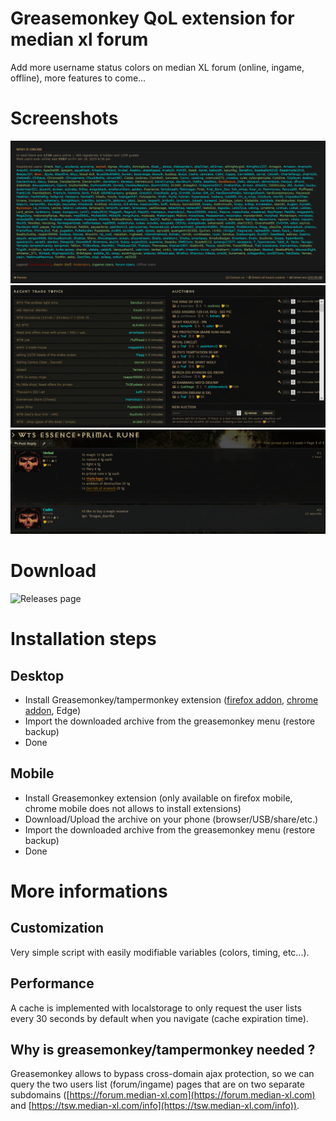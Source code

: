 # Greasemonkey QoL extension for median xl forum

Add more username status colors on median XL forum (online, ingame, offline), more features to come...

# Screenshots

![Forum list preview](preview_forum_list.png "Forum list preview")
![Trades preview](preview_trades.png "Trades preview")
![Post preview](preview_post.png "Post preview")

# Download
![Releases page](https://github.com/xire28/gm-median-xl-forum-qol-script/releases)

# Installation steps

## Desktop
- Install Greasemonkey/tampermonkey extension ([firefox addon](https://addons.mozilla.org/en-US/firefox/addon/greasemonkey), [chrome addon](https://tampermonkey.net/), Edge)
- Import the downloaded archive from the greasemonkey menu (restore backup)
- Done

## Mobile
- Install Greasemonkey extension (only available on firefox mobile, chrome mobile does not allows to install extensions)
- Download/Upload the archive on your phone (browser/USB/share/etc.)
- Import the downloaded archive from the greasemonkey menu (restore backup)
- Done

# More informations

## Customization
Very simple script with easily modifiable variables (colors, timing, etc...).

## Performance
A cache is implemented with localstorage to only request the user lists every 30 seconds by default when you navigate (cache expiration time).

## Why is greasemonkey/tampermonkey needed ?

Greasemonkey allows to bypass cross-domain ajax protection, so we can query the two users list (forum/ingame) pages that are on two separate subdomains ([https://forum.median-xl.com](https://forum.median-xl.com) and [https://tsw.median-xl.com/info](https://tsw.median-xl.com/info)).
